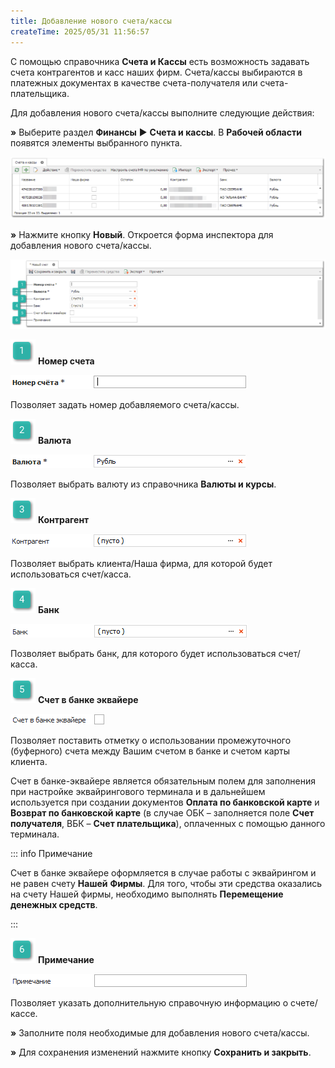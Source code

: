 ```yaml
---
title: Добавление нового счета/кассы
createTime: 2025/05/31 11:56:57
---
```

C помощью справочника **Счета и Кассы** есть возможность задавать счета контрагентов и касс наших фирм. Счета/кассы выбираются в платежных документах в качестве счета-получателя или счета-плательщика.

Для добавления нового счета/кассы выполните следующие действия:

**»** Выберите раздел **Финансы** ► **Счета и кассы**. В **Рабочей области** появятся элементы выбранного пункта.

![](../../assets/work/two/138.png)

**»** Нажмите кнопку **Новый**. Откроется форма инспектора для добавления нового счета/кассы.

![](../../assets/work/two/139.png)

![](../../assets/work/two/006.png) **Номер счета**

![](../../assets/work/two/140.png)

Позволяет задать номер добавляемого счета/кассы.

![](../../assets/work/two/008.png) **Валюта**

![](../../assets/work/two/141.png)

Позволяет выбрать валюту из справочника **Валюты и курсы**.

![](../../assets/work/two/009.png) **Контрагент**

![](../../assets/work/two/142.png)

Позволяет выбрать клиента/Наша фирма, для которой будет использоваться счет/касса.

![](../../assets/work/two/010.png) **Банк**

![](../../assets/work/two/143.png)

Позволяет выбрать банк, для которого будет использоваться счет/касса.

![](../../assets/work/two/011.png) **Счет в банке эквайере**

![](../../assets/work/two/144.png)

Позволяет поставить отметку о использовании промежуточного (буферного) счета между Вашим счетом в банке и счетом карты клиента.

Счет в банке-эквайере является обязательным полем для заполнения при настройке эквайрингового терминала и в дальнейшем используется при создании документов **Оплата по банковской карте** и **Возврат по банковской карте** (в случае ОБК – заполняется поле **Счет получателя**, ВБК – **Счет плательщика**), оплаченных с помощью данного терминала.

::: info Примечание

Счет в банке эквайере оформляется в случае работы с эквайрингом и не равен счету **Нашей** **Фирмы**. Для того, чтобы эти средства оказались на счету Нашей фирмы, необходимо выполнять **Перемещение денежных средств**.

:::

![](../../assets/work/two/012.png) **Примечание**

![](../../assets/work/two/145.png)

Позволяет указать дополнительную справочную информацию о счете/кассе.

**»** Заполните поля необходимые для добавления нового счета/кассы. 

**»** Для сохранения изменений нажмите кнопку **Сохранить и закрыть**.